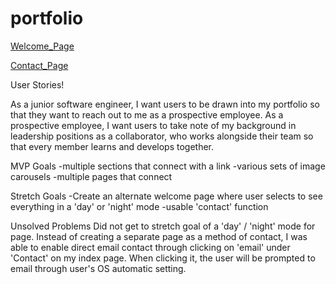 # portfolio


[Welcome_Page](https://user-images.githubusercontent.com/115204404/200368442-60ac3b4d-4fff-474c-bb27-b3da2004cb49.png)

[Contact_Page](https://user-images.githubusercontent.com/115204404/200368457-7822189a-46c9-4173-8120-313cd1d2d800.png)



User Stories!

As a junior software engineer, I want users to be drawn into my portfolio so that they want to reach out to me as a prospective employee. As a prospective employee, I want users to take note of my background in leadership positions as a collaborator, who works alongside their team so that every member learns and develops together.

MVP Goals
-multiple sections that connect with a link
-various sets of image carousels
-multiple pages that connect

Stretch Goals
-Create an alternate welcome page where user selects to see everything in a 'day' or 'night' mode
-usable 'contact' function

Unsolved Problems
Did not get to stretch goal of a 'day' / 'night' mode for page. 
Instead of creating a separate page as a method of contact, I was able to enable direct email contact through clicking on 'email' under 'Contact' on my index page. When clicking it, the user will be prompted to email through user's OS automatic setting.
